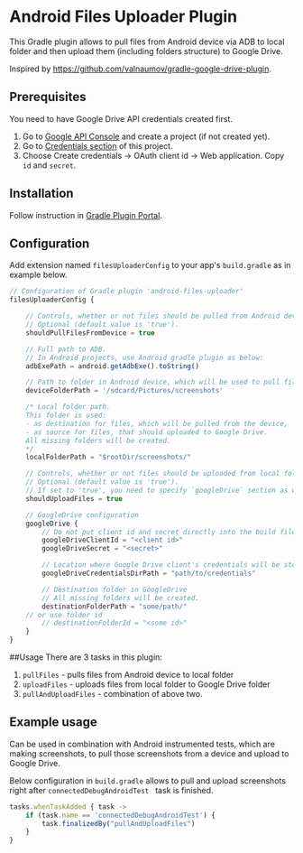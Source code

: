 # Android Files Uploader Plugin
This Gradle plugin allows to pull files from Android device via ADB to local folder and then upload them (including folders structure) to Google Drive.

Inspired by https://github.com/valnaumov/gradle-google-drive-plugin.

## Prerequisites
You need to have Google Drive API credentials created first.
1. Go to [Google API Console](https://console.developers.google.com/flows/enableapi?apiid=drive "Google API Console") and create a project (if not created yet).
2. Go to [Credentials section](https://console.developers.google.com/apis/credentials "Credentials section") of this project.
3. Choose Create credentials → OAuth client id → Web application. Copy `id` and  `secret`.

## Installation
Follow instruction in [Gradle Plugin Portal](https://plugins.gradle.org/plugin/io.github.mirokolodii.android-files-uploader "Gradle Plugin Portal").

## Configuration
Add extension named `filesUploaderConfig` to your app's `build.gradle` as in example below.
```js
// Configuration of Gradle plugin 'android-files-uploader'
filesUploaderConfig {

    // Controls, whether or not files should be pulled from Android device to local folder.
    // Optional (default value is 'true').
    shouldPullFilesFromDevice = true

    // Full path to ADB.
    // In Android projects, use Android gradle plugin as below:
    adbExePath = android.getAdbExe().toString()

    // Path to folder in Android device, which will be used to pull files from.
    deviceFolderPath = '/sdcard/Pictures/screenshots'

    /* Local folder path.
    This folder is used:
	- as destination for files, which will be pulled from the device,
   	- as source for files, that should uploaded to Google Drive.
    All missing folders will be created.
	*/
    localFolderPath = "$rootDir/screenshots/"

    // Controls, whether or not files should be uploaded from local folder to Google Drive.
    // Optional (default value is 'true').
    // If set to 'true', you need to specify `googleDrive` section as well.
    shouldUploadFiles = true

    // GoogleDrive configuration
    googleDrive {
        // Do not put client id and secret directly into the build file.
        googleDriveClientId = "<client id>"
        googleDriveSecret = "<secret>"

        // Location where Google Drive client's credentials will be stored.
        googleDriveCredentialsDirPath = "path/to/credentials"

        // Destination folder in GoogleDrive
        // All missing folders will be created.
        destinationFolderPath = "some/path/"
	// or use folder id
        // destinationFolderId = "<some id>"
    }
}
```

##Usage
There are 3 tasks in this plugin:
1. `pullFiles` - pulls files from Android device to local folder
2. `uploadFiles` - uploads files from local folder to Google Drive folder
3. `pullAndUploadFiles` - combination of above two.

## Example usage
Can be used in combination with Android instrumented tests, which are making screenshots, to pull those screenshots from a device and upload to Google Drive.

Below configuration in `build.gradle` allows to pull and upload screenshots right after `connectedDebugAndroidTest ` task is finished.
```js
tasks.whenTaskAdded { task ->
    if (task.name == 'connectedDebugAndroidTest') {
        task.finalizedBy("pullAndUploadFiles")
    }
}
```
